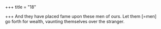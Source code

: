 +++
title = "18"

+++
And they have placed fame upon these men of ours.
Let them [=men] go forth for wealth, vaunting themselves over the
stranger.